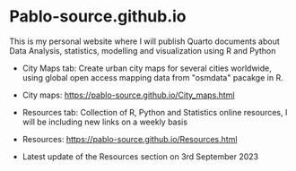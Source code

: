 # Pablo-source.github.io

This is my personal website where I will publish Quarto documents about Data Analysis, statistics, modelling and visualization using R and Python

- City Maps tab: Create urban city maps for several cities worldwide, using global open access mapping data from "osmdata" pacakge in R.

- City maps: <https://pablo-source.github.io/City_maps.html>

- Resources tab: Collection of R, Python and Statistics online resources, I will be including new links on a weekly basis

- Resources: <https://pablo-source.github.io/Resources.html>

- Latest update of the Resources section on 3rd September 2023
